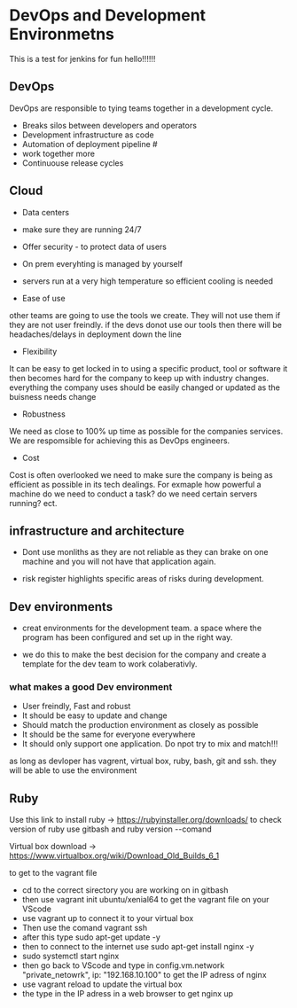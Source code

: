 # DevOps and Development Environmetns 
This is  a test for jenkins for fun hello!!!!!!
## DevOps

DevOps are responsible to tying teams together in a development cycle. 

- Breaks silos between developers and operators
- Development infrastructure as code
- Automation of deployment pipeline #
- work together more
- Continuouse release cycles 

## Cloud

- Data centers 
- make sure they are running 24/7
- Offer security - to protect data of users 
- On prem everyhting is managed by yourself 
- servers run at a very high temperature so efficient cooling is needed 

- Ease of use

other teams are going to use the tools we create. They will not use them if they are not user freindly. if the devs donot use our tools then there will be headaches/delays in deployment down the line
- Flexibility 

It can be easy to get locked in to using a specific product, tool or software it then becomes hard for the company to keep up with industry changes. everything the company uses should be easily changed or updated as the buisness needs change
- Robustness

We need as close to 100% up time as possible for the companies services. We are respomsible for achieving this as DevOps engineers.
- Cost

Cost is often overlooked we need to make sure the company is being as efficient as possible in its tech dealings. For exmaple how powerful a machine do we need to conduct a task? do we need certain servers running? ect.

## infrastructure and architecture

- Dont use monliths as they are not reliable as they can brake on one machine and you will not have that application again. 

- risk register highlights specific areas of risks during development. 

## Dev environments 

- creat environments for the development team. a space where the program has been configured and set up in the right way. 

- we do this to make the best decision for the company and create a template for the dev team to work colaberativly. 

### what makes a good Dev environment 

- User freindly, Fast and robust 
- It should be easy to update and change
- Should match the production environment as closely as possible 
- It should be the same for everyone everywhere 
- It should only support one application. Do npot try to mix and match!!!


as long as devloper has vagrent, virtual box, ruby, bash, git and ssh. they will be able to use the environment 

## Ruby
Use this link to install ruby -> https://rubyinstaller.org/downloads/
to check version of ruby use gitbash and ruby version --comand

Virtual box download -> https://www.virtualbox.org/wiki/Download_Old_Builds_6_1


to get to the vagrant file 
- cd to the correct sirectory you are working on in gitbash
- then use vagrant init ubuntu/xenial64 to get the vagrant file on your VScode
- use vagrant up to connect it to your virtual box 
- Then use the comand vagrant ssh 
- after this type sudo apt-get update -y
- then to connect to the internet use sudo apt-get install nginx -y
- sudo systemctl start nginx
- then go back to VScode and type in config.vm.network "private_netowrk", ip: "192.168.10.100" to get the IP adress of nginx 
- use vagrant reload to update the virtual box 
- the type in the IP adress in a web browser to get nginx up

 
